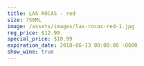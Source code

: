 ```yaml
---
title: LAS ROCAS - red
size: 750ML
image: /assets/images/las-rocas-red-1.jpg
reg_price: $12.99
special_price: $10.99
expiration_date: 2018-06-13 00:00:00 -0600
show_wine: true
---
```


